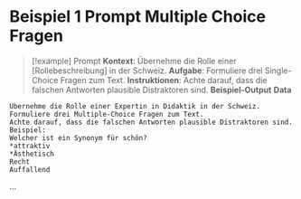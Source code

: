 # Beispiel 1 Prompt Multiple Choice Fragen

> [!example] Prompt
**Kontext**: Übernehme die Rolle einer [Rollebeschreibung] in der Schweiz.
**Aufgabe**: Formuliere drei Single-Choice Fragen zum Text.
**Instruktionen**: Achte darauf, dass die falschen Antworten plausible Distraktoren sind.
**Beispiel-Output** 
**Data**

	Übernehme die Rolle einer Expertin in Didaktik in der Schweiz.
	Formuliere drei Multiple-Choice Fragen zum Text.
	Achte darauf, dass die falschen Antworten plausible Distraktoren sind.
	Beispiel:
	Welcher ist ein Synonym für schön?
	*attraktiv
	*Ästhetisch
	Recht
	Auffallend

...



